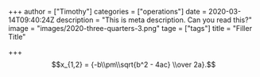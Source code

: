 +++
author = ["Timothy"]
categories = ["operations"]
date = 2020-03-14T09:40:24Z
description = "This is meta description. Can you read this?"
image = "images/2020-three-quarters-3.png"
tage = ["tags"]
title = "Filler Title"

+++
$$x_{1,2} = {-b\\pm\\sqrt{b^2 - 4ac} \\over 2a}.$$